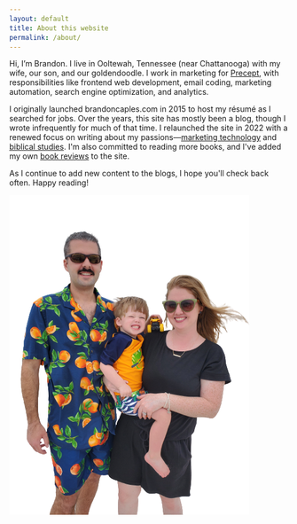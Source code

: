 ```yaml
---
layout: default
title: About this website
permalink: /about/
---
```


<script>
	gtag('set', 'content_group', 'about');
</script>

Hi, I’m Brandon. I live in Ooltewah, Tennessee (near Chattanooga) with my wife, our son, and our goldendoodle. I work in marketing for [Precept](https://www.precept.org/), with responsibilities like frontend web development, email coding, marketing automation, search engine optimization, and analytics.

I originally launched brandoncaples.com in 2015 to host my résumé as I searched for jobs. Over the years, this site has mostly been a blog, though I wrote infrequently for much of that time. I relaunched the site in 2022 with a renewed focus on writing about my passions&mdash;[marketing technology](/martech/) and [biblical studies](/faith/). I'm also committed to reading more books, and I've added my own [book reviews](/book-reviews/) to the site.

As I continue to add new content to the blogs, I hope you'll check back often. Happy reading!

<picture class="block -mb-16 md:mx-12 xl:mx-0">
	<source type="image/webp" srcset="/assets/img/caples.webp" >
	<img src="/assets/img/caples.png" alt="The Caples family—Brandon, his wife, and their son" />
</picture>